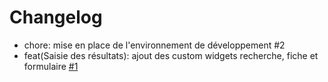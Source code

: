 # Changelog

- chore: mise en place de l'environnement de développement #2
- feat(Saisie des résultats): ajout des custom widgets recherche, fiche et formulaire [#1](https://github.com/betagouv/Resultats-Elections-FPT/pull/1)
